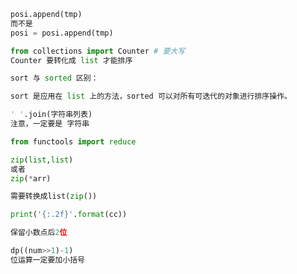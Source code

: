 ```py
posi.append(tmp)
而不是
posi = posi.append(tmp)
```

```py
from collections import Counter # 要大写
Counter 要转化成 list 才能排序
```

```py
sort 与 sorted 区别：

sort 是应用在 list 上的方法，sorted 可以对所有可迭代的对象进行排序操作。
```

```py
' '.join(字符串列表)
注意，一定要是 字符串
```

```py
from functools import reduce
```

```py
zip(list,list)
或者
zip(*arr)

需要转换成list(zip())
```

```py
print('{:.2f}'.format(cc))

保留小数点后2位
```

```py
dp((num>>1)-1)
位运算一定要加小括号
```